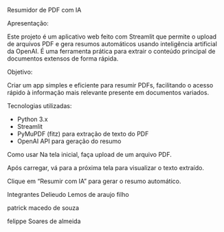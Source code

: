 Resumidor de PDF com IA

Apresentação:

Este projeto é um aplicativo web feito com Streamlit que permite o upload de arquivos PDF e gera resumos automáticos usando inteligência artificial da OpenAI. É uma ferramenta prática para extrair o conteúdo principal de documentos extensos de forma rápida.

Objetivo:

Criar um app simples e eficiente para resumir PDFs, facilitando o acesso rápido à informação mais relevante presente em documentos variados.

Tecnologias utilizadas:

- Python 3.x  
- Streamlit  
- PyMuPDF (fitz) para extração de texto do PDF  
- OpenAI API para geração do resumo  

Como usar
Na tela inicial, faça upload de um arquivo PDF.

Após carregar, vá para a próxima tela para visualizar o texto extraído.

Clique em “Resumir com IA” para gerar o resumo automático.

Integrantes
Delieudo Lemos de araujo filho

patrick macedo de souza

felippe Soares de almeida
